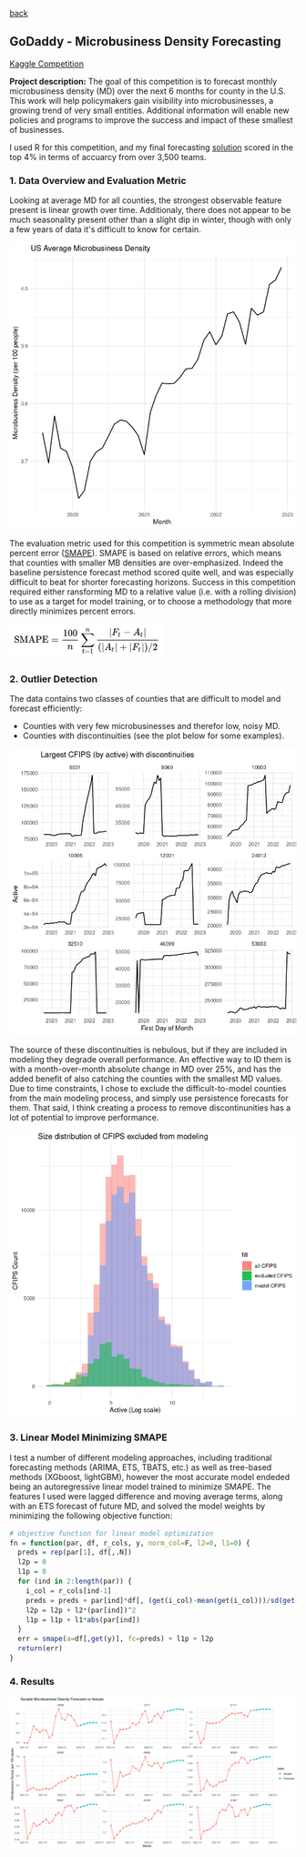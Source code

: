[back](https://bandytwin.github.io/)

## GoDaddy - Microbusiness Density Forecasting 
[Kaggle Competition](https://www.kaggle.com/competitions/godaddy-microbusiness-density-forecasting)

**Project description:** The goal of this competition is to forecast monthly microbusiness density (MD) over the next 6 months for county in the U.S. This work will help policymakers gain visibility into microbusinesses, a growing trend of very small entities. Additional information will enable new policies and programs to improve the success and impact of these smallest of businesses.

I used R for this competition, and my final forecasting [solution](https://www.kaggle.com/code/abandura/mbd-forecasting-w-mars-lms-r) scored in the top 4% in terms of accuarcy from over 3,500 teams.

### 1. Data Overview and Evaluation Metric

Looking at average MD for all counties, the strongest observable feature present is linear growth over time. Additionaly, there does not appear to be much seasonality present other than a slight dip in winter, though with only a few years of data it's difficult to know for certain.

<img src="images/mb_avg.png?raw=true"/>

The evaluation metric used for this competition is symmetric mean absolute percent error ([SMAPE](https://en.wikipedia.org/wiki/Symmetric_mean_absolute_percentage_error)). SMAPE is based on relative errors, which means that counties with smaller MB densities are over-emphasized. Indeed the baseline persistence forecast method scored quite well, and was especially difficult to beat for shorter forecasting horizons. Success in this competition required either ransforming MD to a relative value (i.e. with a rolling division) to use as a target for model training, or to choose a methodology that more directly minimizes percent errors.

<img src="images/smape_formula.png?raw=true"/>

### 2. Outlier Detection

The data contains two classes of counties that are difficult to model and forecast efficiently: 
- Counties with very few microbusinesses and therefor low, noisy MD.
- Counties with discontinuities (see the plot below for some examples).

<img src="images/levelshift_ex.png?raw=true"/>

The source of these discontinuities is nebulous, but if they are included in modeling they degrade overall performance. An effective way to ID them is with a month-over-month absolute change in MD over 25%, and has the added benefit of also catching the counties with the smallest MD values. Due to time constraints, I chose to exclude the difficult-to-model counties from the main modeling process, and simply use persistence forecasts for them. That said, I think creating a process to remove discontinunities has a lot of potential to improve performance.

<img src="images/cfips_dist.png?raw=true"/>

### 3. Linear Model Minimizing SMAPE

I test a number of different modeling approaches, including traditional forecasting methods (ARIMA, ETS, TBATS, etc.) as well as tree-based methods (XGboost, lightGBM), however the most accurate model endeded being an autoregressive linear model trained to minimize SMAPE. The features I used were lagged difference and moving average terms, along with an ETS forecast of future MD, and solved the model weights by minimizing the following objective function:

```R
# objective function for linear model optimization
fn = function(par, df, r_cols, y, norm_col=F, l2=0, l1=0) {
  preds = rep(par[1], df[,.N])
  l2p = 0
  l1p = 0
  for (ind in 2:length(par)) {
    i_col = r_cols[ind-1]
    preds = preds + par[ind]*df[, (get(i_col)-mean(get(i_col)))/sd(get(i_col))]
    l2p = l2p + l2*(par[ind])^2
    l1p = l1p + l1*abs(par[ind])
  }
  err = smape(a=df[,get(y)], fc=preds) + l1p + l2p
  return(err)
}
```

### 4. Results

<img src="images/mb_sample_fc.png?raw=true"/>

